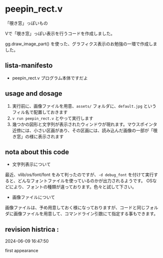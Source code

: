 # peepin_rect.v

「覗き窓」っぽいもの

Vで「覗き窓」っぽい表示を行うコードを作成しました。

gg.draw_image_part() を使った、グラフィクス表示のお勉強の一環で作成しました。



##  lista-manifesto

- peepin_rect.v
  プログラム本体ですだよ


##  usage and dosage

1. 実行前に、画像ファイルを用意、` assets/ ` フォルダに、`default.jpg` というフィル名で配置しておきます
2. ` v run peepin_rect.v ` とやって実行します
3. 幾つかの図形と文字列が表示されたウィンドウが現れます。マウスポインタ近傍には、小さい区画があり、その区画には、読み込んだ画像の一部が「覗き窓」の様に表示されます


##  nota about this code

+  文字列表示について

  最近、vlib/os/font/font をみて判ったのですが、` -d debug_font ` を付けて実行すると、どんなフォントファイルを使っているのかが出力されるようです。
  OSなどにより、フォントの種類が違っております。色々と試して下さい。

+  画像ファイルについて

  画像ファイルは、予め用意しておく様になっておりますが、コードと同じフォルダに画像ファイルを用意して、コマンドライン引数にて指定する事もできます。


##  revision histrica : 

2024-06-09 16:47:50 

first appearance


